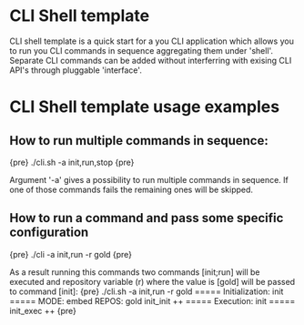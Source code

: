 # CLI Shell template
CLI shell template is a quick start for a you CLI application which allows you to run you CLI commands in sequence aggregating them under 'shell'.
Separate CLI commands can be added without interferring with exising CLI API's through pluggable 'interface'.

# CLI Shell template usage examples
## How to run multiple commands in sequence:
{pre}
./cli.sh -a init,run,stop
{pre}

Argument '-a' gives a possibility to run multiple commands in sequence. If one of those commands fails the remaining ones will be skipped.

## How to run a command and pass some specific configuration
{pre}
./cli -a init,run -r gold
{pre}

As a result running this commands two commands [init;run] will be executed and repository variable (r) where the value is [gold] will be passed to command [init]:
{pre}
./cli.sh -a init,run -r gold
===== Initialization: init =====
MODE: embed
REPOS: gold
init_init ++
===== Execution: init =====
init_exec ++
{pre}
